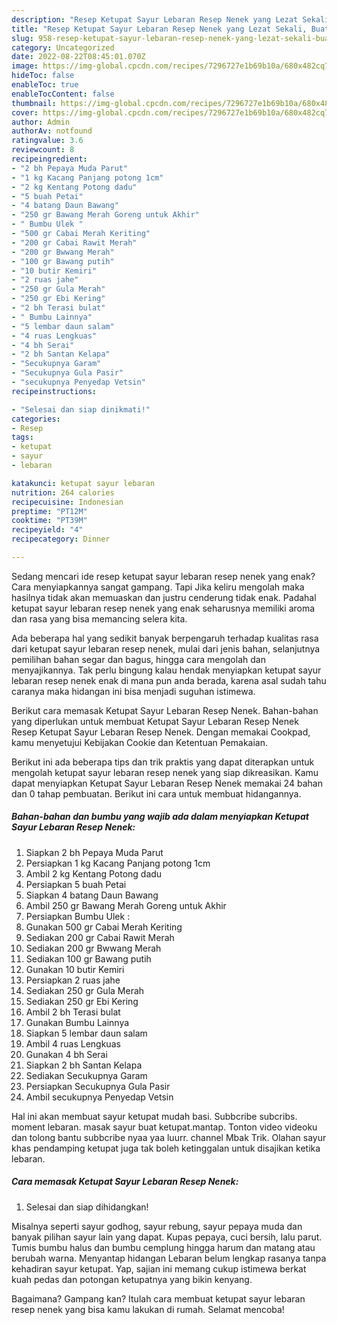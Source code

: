```yaml
---
description: "Resep Ketupat Sayur Lebaran Resep Nenek yang Lezat Sekali, Buat Buka Puasa}"
title: "Resep Ketupat Sayur Lebaran Resep Nenek yang Lezat Sekali, Buat Buka Puasa}"
slug: 958-resep-ketupat-sayur-lebaran-resep-nenek-yang-lezat-sekali-buat-buka-puasa
category: Uncategorized
date: 2022-08-22T08:45:01.070Z
image: https://img-global.cpcdn.com/recipes/7296727e1b69b10a/680x482cq70/ketupat-sayur-lebaran-resep-nenek-foto-resep-utama.jpg
hideToc: false
enableToc: true
enableTocContent: false
thumbnail: https://img-global.cpcdn.com/recipes/7296727e1b69b10a/680x482cq70/ketupat-sayur-lebaran-resep-nenek-foto-resep-utama.jpg
cover: https://img-global.cpcdn.com/recipes/7296727e1b69b10a/680x482cq70/ketupat-sayur-lebaran-resep-nenek-foto-resep-utama.jpg
author: Admin
authorAv: notfound
ratingvalue: 3.6
reviewcount: 8
recipeingredient:
- "2 bh Pepaya Muda Parut"
- "1 kg Kacang Panjang potong 1cm"
- "2 kg Kentang Potong dadu"
- "5 buah Petai"
- "4 batang Daun Bawang"
- "250 gr Bawang Merah Goreng untuk Akhir"
- " Bumbu Ulek "
- "500 gr Cabai Merah Keriting"
- "200 gr Cabai Rawit Merah"
- "200 gr Bwwang Merah"
- "100 gr Bawang putih"
- "10 butir Kemiri"
- "2 ruas jahe"
- "250 gr Gula Merah"
- "250 gr Ebi Kering"
- "2 bh Terasi bulat"
- " Bumbu Lainnya"
- "5 lembar daun salam"
- "4 ruas Lengkuas"
- "4 bh Serai"
- "2 bh Santan Kelapa"
- "Secukupnya Garam"
- "Secukupnya Gula Pasir"
- "secukupnya Penyedap Vetsin"
recipeinstructions:

- "Selesai dan siap dinikmati!"
categories:
- Resep
tags:
- ketupat
- sayur
- lebaran

katakunci: ketupat sayur lebaran 
nutrition: 264 calories
recipecuisine: Indonesian
preptime: "PT12M"
cooktime: "PT39M"
recipeyield: "4"
recipecategory: Dinner

---
```



Sedang mencari ide resep ketupat sayur lebaran resep nenek yang enak? Cara menyiapkannya sangat gampang. Tapi Jika keliru mengolah maka hasilnya tidak akan memuaskan dan justru cenderung tidak enak. Padahal ketupat sayur lebaran resep nenek yang enak seharusnya memiliki aroma dan rasa yang bisa memancing selera kita.


Ada beberapa hal yang sedikit banyak berpengaruh terhadap kualitas rasa dari ketupat sayur lebaran resep nenek, mulai dari jenis bahan, selanjutnya pemilihan bahan segar dan bagus, hingga cara mengolah dan menyajikannya. Tak perlu bingung kalau hendak menyiapkan ketupat sayur lebaran resep nenek enak di mana pun anda berada, karena asal sudah tahu caranya maka hidangan ini bisa menjadi suguhan istimewa.

Berikut cara memasak Ketupat Sayur Lebaran Resep Nenek. Bahan-bahan yang diperlukan untuk membuat Ketupat Sayur Lebaran Resep Nenek Resep Ketupat Sayur Lebaran Resep Nenek. Dengan memakai Cookpad, kamu menyetujui Kebijakan Cookie dan Ketentuan Pemakaian.


Berikut ini ada beberapa tips dan trik praktis yang dapat diterapkan untuk mengolah ketupat sayur lebaran resep nenek yang siap dikreasikan. Kamu dapat menyiapkan Ketupat Sayur Lebaran Resep Nenek memakai 24 bahan dan 0 tahap pembuatan. Berikut ini cara untuk membuat hidangannya.

<!--inarticleads1-->

##### Bahan-bahan dan bumbu yang wajib ada dalam menyiapkan Ketupat Sayur Lebaran Resep Nenek:

1. Siapkan 2 bh Pepaya Muda Parut
1. Persiapkan 1 kg Kacang Panjang potong 1cm
1. Ambil 2 kg Kentang Potong dadu
1. Persiapkan 5 buah Petai
1. Siapkan 4 batang Daun Bawang
1. Ambil 250 gr Bawang Merah Goreng untuk Akhir
1. Persiapkan  Bumbu Ulek :
1. Gunakan 500 gr Cabai Merah Keriting
1. Sediakan 200 gr Cabai Rawit Merah
1. Sediakan 200 gr Bwwang Merah
1. Sediakan 100 gr Bawang putih
1. Gunakan 10 butir Kemiri
1. Persiapkan 2 ruas jahe
1. Sediakan 250 gr Gula Merah
1. Sediakan 250 gr Ebi Kering
1. Ambil 2 bh Terasi bulat
1. Gunakan  Bumbu Lainnya
1. Siapkan 5 lembar daun salam
1. Ambil 4 ruas Lengkuas
1. Gunakan 4 bh Serai
1. Siapkan 2 bh Santan Kelapa
1. Sediakan Secukupnya Garam
1. Persiapkan Secukupnya Gula Pasir
1. Ambil secukupnya Penyedap Vetsin


Hal ini akan membuat sayur ketupat mudah basi. Subbcribe subcribs. moment lebaran. masak sayur buat ketupat.mantap. Tonton video videoku dan tolong bantu subbcribe nyaa yaa luurr. channel Mbak Trik. Olahan sayur khas pendamping ketupat juga tak boleh ketinggalan untuk disajikan ketika lebaran. 

<!--inarticleads2-->

##### Cara memasak Ketupat Sayur Lebaran Resep Nenek:


1. Selesai dan siap dihidangkan!

Misalnya seperti sayur godhog, sayur rebung, sayur pepaya muda dan banyak pilihan sayur lain yang dapat. Kupas pepaya, cuci bersih, lalu parut. Tumis bumbu halus dan bumbu cemplung hingga harum dan matang atau berubah warna. Menyantap hidangan Lebaran belum lengkap rasanya tanpa kehadiran sayur ketupat. Yap, sajian ini memang cukup istimewa berkat kuah pedas dan potongan ketupatnya yang bikin kenyang. 

Bagaimana? Gampang kan? Itulah cara membuat ketupat sayur lebaran resep nenek yang bisa kamu lakukan di rumah. Selamat mencoba!
